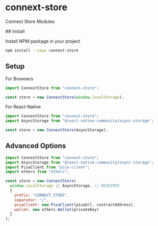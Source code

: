 # connext-store

Connext Store Modules

## Install

Install NPM package in your project

```bash
npm install --save connext-store
```

## Setup

For Browsers

```javascript
import ConnextStore from "connext-store";

const store = new ConnextStore(window.localStorage);
```

For React-Native

```javascript
import ConnextStore from "connext-store";
import AsyncStorage from "@react-native-community/async-storage";

const store = new ConnextStore(AsyncStorage);
```

## Advanced Options

```javascript
import ConnextStore from "connext-store";
import AsyncStorage from "@react-native-community/async-storage";
import PisaClient from "pisa-client";
import ethers from "ethers";

const store = new ConnextStore(
  window.localStorage || AsyncStorage, // REQUIRED
  {
    prefix: "CONNEXT_STORE",
    separator: "/",
    pisaClient: new PisaClient(pisaUrl, contractAddress),
    wallet: new ethers.Wallet(privateKey)
  }
);
```
